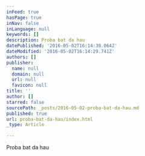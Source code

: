 ```yaml
---
inFeed: true
hasPage: true
inNav: false
inLanguage: null
keywords: []
description: Proba bat da hau
datePublished: '2016-05-02T16:14:30.064Z'
dateModified: '2016-05-02T16:14:29.741Z'
authors: []
publisher:
  name: null
  domain: null
  url: null
  favicon: null
title: ''
author: []
starred: false
sourcePath: _posts/2016-05-02-proba-bat-da-hau.md
published: true
url: proba-bat-da-hau/index.html
_type: Article

---
```

Proba bat da hau